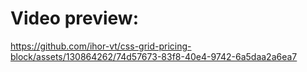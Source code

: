 
# Video preview:
https://github.com/ihor-vt/css-grid-pricing-block/assets/130864262/74d57673-83f8-40e4-9742-6a5daa2a6ea7


